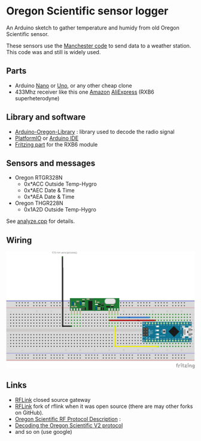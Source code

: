 # Oregon Scientific sensor logger

An Arduino sketch to gather temperature and humidy from old Oregon Scientific sensor.

These sensors use the [Manchester code](https://en.wikipedia.org/wiki/Manchester_code) to send data to a weather station. This code was and still is widely used.

## Parts
- Arduino [Nano](https://store.arduino.cc/arduino-nano) or [Uno](https://store.arduino.cc/arduino-uno-rev3), or any other cheap clone
- 433Mhz receiver like this one [Amazon](https://www.amazon.fr/WINGONEER-433Mhz-Superheterodyne-récepteur-Arduino/dp/B06XHJMC82) [AliExpress](https://fr.aliexpress.com/item/NEW-RXB6-433Mhz-Superheterodyne-Wireless-Receiver-Module-for-Arduino-ARM-AVR/32808930551.html) (RXB6 superheterodyne)

## Library and software
- [Arduino-Oregon-Library](https://github.com/Mickaelh51/Arduino-Oregon-Library) : library used to decode the radio signal
- [PlatformIO](https://platformio.org) or [Arduino IDE](https://www.arduino.cc/en/main/software)
- [Fritzing part](http://forum.fritzing.org/t/diode-keine-led-bauform-0805-gesucht/2216/34) for the RXB6 module

## Sensors and messages

 * Oregon RTGR328N
    - 0x*ACC	Outside Temp-Hygro
    - 0x*AEC	Date & Time
    - 0x*AEA	Date & Time
* Oregon THGR228N
    - 0x1A2D	Outside Temp-Hygro

See [analyze.cpp](analyze.cpp) for details.

## Wiring

![breadboard](oregon_bb.png)

## Links

* [RFLink](http://www.rflink.nl/blog2/) closed source gateway
* [RFLink](https://github.com/cwesystems/RFLink) fork of rflink when it was open source (there are may other forks on GitHub).
* [Oregon Scientific RF Protocol Description](http://wmrx00.sourceforge.net/Arduino/OregonScientific-RF-Protocols.pdf) :
* [Decoding the Oregon Scientific V2 protocol](https://jeelabs.net/projects/cafe/wiki/Decoding_the_Oregon_Scientific_V2_protocol)
* and so on (use google)
